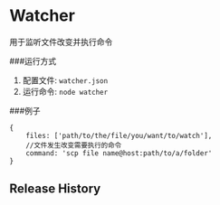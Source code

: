 Watcher
================

用于监听文件改变并执行命令

###运行方式

1. 配置文件: `watcher.json`
2. 运行命令: `node watcher`

###例子
```
{
    files: ['path/to/the/file/you/want/to/watch'],
    //文件发生改变需要执行的命令
    command: 'scp file name@host:path/to/a/folder'
}

```

Release History
----------------------

